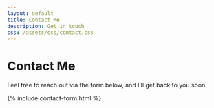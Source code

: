 ```yaml
---
layout: default
title: Contact Me
description: Get in touch
css: /assets/css/contact.css
---
```


# Contact Me

Feel free to reach out via the form below, and I’ll get back to you soon.

{% include contact-form.html %}
